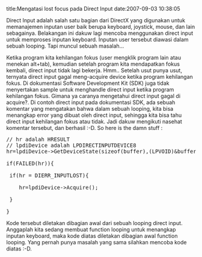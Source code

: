 title:Mengatasi lost focus pada Direct Input
date:2007-09-03 10:38:05

Direct Input adalah salah satu bagian dari DirectX yang digunakan untuk memanajemen inputan user baik berupa keyboard, joystick, mouse, dan lain sebagainya. Belakangan ini dakuw lagi mencoba menggunakan direct input untuk memproses inputan keyboard. Inputan user tersebut diawasi dalam sebuah looping. Tapi muncul sebuah masalah...
<!--more-->
Ketika program kita kehilangan fokus (user mengklik program lain atau menekan alt+tab), kemudian setelah program kita mendapatkan fokus kembali, direct input tidak lagi bekerja. Hmm.. Setelah usut punya usut, ternyata direct input gagal meng-acquire device ketika program kehilangan fokus. Di dokumentasi Software Development Kit (SDK) juga tidak menyertakan sample untuk menghandle direct input ketika program kehilangan fokus. Gimana ya caranya mengetahui direct input gagal di acquire?. Di contoh direct input pada dokumentasi SDK, ada sebuah komentar yang mengatakan bahwa dalam sebuah looping, kita bisa menangkap error yang dibuat oleh direct input, sehingga kita bisa tahu direct input kehilangan fokus atau tidak. Jadi dakuw mengikuti nasehat komentar tersebut, dan berhasil :-D. So here is the damn stuff :
<pre>
// hr adalah HRESULT
// lpdiDevice adalah LPDIRECTINPUTDEVICE8
hr=lpdiDevice-&gt;GetDeviceState(sizeof(buffer),(LPVOID)&amp;buffer);

if(FAILED(hr)){

 if(hr = DIERR_INPUTLOST){

 	hr=lpdiDevice-&gt;Acquire();

 }

}</pre>
Kode tersebut diletakan dibagian awal dari sebuah looping direct input. Anggaplah kita sedang membuat function looping untuk menangkap inputan keyboard, maka kode diatas diletakan dibagian awal function looping. Yang pernah punya masalah yang sama silahkan mencoba kode diatas :-D.
